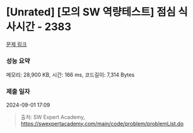 # [Unrated] [모의 SW 역량테스트] 점심 식사시간 - 2383 

[문제 링크](https://swexpertacademy.com/main/code/problem/problemDetail.do?contestProbId=AV5-BEE6AK0DFAVl) 

### 성능 요약

메모리: 28,900 KB, 시간: 166 ms, 코드길이: 7,314 Bytes

### 제출 일자

2024-09-01 17:09



> 출처: SW Expert Academy, https://swexpertacademy.com/main/code/problem/problemList.do